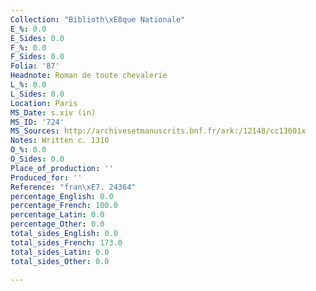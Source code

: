 ```yaml
---
Collection: "Biblioth\xE8que Nationale"
E_%: 0.0
E_Sides: 0.0
F_%: 0.0
F_Sides: 0.0
Folia: '87'
Headnote: Roman de toute chevalerie
L_%: 0.0
L_Sides: 0.0
Location: Paris
MS_Date: s.xiv (in)
MS_ID: '724'
MS_Sources: http://archivesetmanuscrits.bnf.fr/ark:/12148/cc13601x
Notes: Written c. 1310
O_%: 0.0
O_Sides: 0.0
Place_of_production: ''
Produced_for: ''
Reference: "fran\xE7. 24364"
percentage_English: 0.0
percentage_French: 100.0
percentage_Latin: 0.0
percentage_Other: 0.0
total_sides_English: 0.0
total_sides_French: 173.0
total_sides_Latin: 0.0
total_sides_Other: 0.0

---
```

